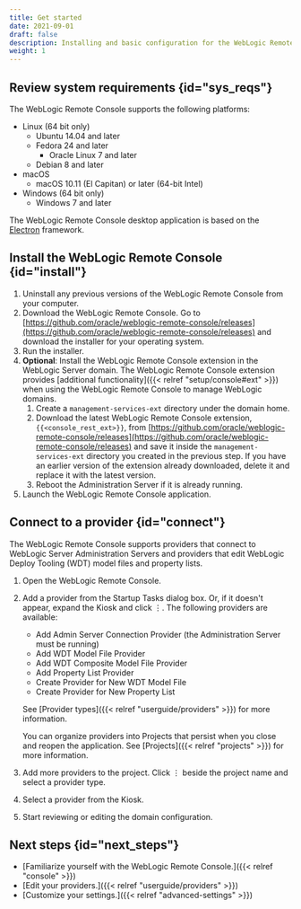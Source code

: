 ```yaml
---
title: Get started
date: 2021-09-01
draft: false
description: Installing and basic configuration for the WebLogic Remote Console
weight: 1
---
```


## Review system requirements {id="sys_reqs"}

The WebLogic Remote Console supports the following platforms:

* Linux (64 bit only)
    * Ubuntu 14.04 and later
    * Fedora 24 and later
        * Oracle Linux 7 and later
    * Debian 8 and later
* macOS
    * macOS 10.11 (El Capitan) or later (64-bit Intel)
* Windows (64 bit only)
    * Windows 7 and later

The WebLogic Remote Console desktop application is based on the [Electron](https://www.electronjs.org/) framework.

## Install the WebLogic Remote Console {id="install"}

1. Uninstall any previous versions of the WebLogic Remote Console from your computer.
1. Download the WebLogic Remote Console. Go to [https://github.com/oracle/weblogic-remote-console/releases](https://github.com/oracle/weblogic-remote-console/releases) and download the installer for your operating system.
1. Run the installer.
1. **Optional**: Install the WebLogic Remote Console extension in the WebLogic Server domain. The WebLogic Remote Console extension provides [additional functionality]({{< relref "setup/console#ext" >}}) when using the WebLogic Remote Console to manage WebLogic domains.
    1. Create a `management-services-ext` directory under the domain home.
    1. Download the latest WebLogic Remote Console extension, `{{<console_rest_ext>}}`, from [https://github.com/oracle/weblogic-remote-console/releases](https://github.com/oracle/weblogic-remote-console/releases) and save it inside the `management-services-ext` directory you created in the previous step. If you have an earlier version of the extension already downloaded, delete it and replace it with the latest version.
    1. Reboot the Administration Server if it is already running.
1. Launch the WebLogic Remote Console application.

## Connect to a provider {id="connect"}
The WebLogic Remote Console supports providers that connect to WebLogic Server Administration Servers and providers that edit WebLogic Deploy Tooling (WDT) model files and property lists.

1. Open the WebLogic Remote Console.
1. Add a provider from the Startup Tasks dialog box. Or, if it doesn't appear, expand the Kiosk and click &#x022EE;. The following providers are available:
    * Add Admin Server Connection Provider (the Administration Server must be running)
    * Add WDT Model File Provider
    * Add WDT Composite Model File Provider
    * Add Property List Provider
    * Create Provider for New WDT Model File
    * Create Provider for New Property List

    See [Provider types]({{< relref "userguide/providers" >}}) for more information.

    You can organize providers into Projects that persist when you close and reopen the application. See [Projects]({{< relref "projects" >}}) for more information.
1. Add more providers to the project. Click &#x022EE; beside the project name and select a provider type.
1. Select a provider from the Kiosk.
1. Start reviewing or editing the domain configuration.

## Next steps {id="next_steps"}

* [Familiarize yourself with the WebLogic Remote Console.]({{< relref "console" >}})
* [Edit your providers.]({{< relref "userguide/providers" >}})
* [Customize your settings.]({{< relref "advanced-settings" >}})